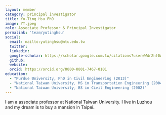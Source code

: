```yaml
---
layout: member
category: principal investigator
title: Yu-Ting Hsu PhD
image: YT.jpeg
role: Associate Professor & Principal Investigator
permalink: 'team/yutinghsu'
social:
  email: mailto:yutinghsu@ntu.edu.tw
  twitter:
  linkedin: 
  google-scholar: https://scholar.google.com.tw/citations?user=WWrZhf0AAAAJ&hl=zh-TW
  github:
  website:
  orcid: https://orcid.org/0000-0001-7467-0101
education:
  - "Purdue University, PhD in Civil Engineering (2013)"
  - "National Taiwan University, MS in Transportation Engineering (2004)"
  - "National Taiwan University, BS in Civil Engineering (2002)"
---
```


I am a associate professor at National Taiwan University. I live in Luzhou and my dream is to buy a mansion in Taipei.
